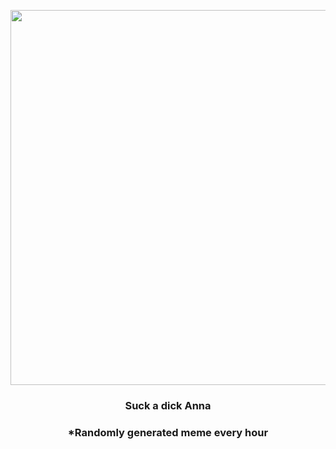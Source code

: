<p align="center">
        <img src="https://i.redd.it/9pmk6sfj97u81.jpg" width="600" height="600">
        </p>
        <h3 align="center">Suck a dick Anna</h3>
        <h3 align="center">*Randomly generated meme every hour</h3>
    